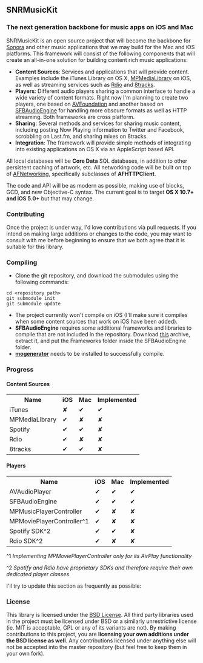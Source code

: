 ## SNRMusicKit
### The next generation backbone for music apps on iOS and Mac

SNRMusicKit is an open source project that will become the backbone for [Sonora](http://getsonora.com) and other music applications that we may build for the Mac and iOS platforms. This framework will consist of the following components that will create an all-in-one solution for building content rich music applications:

* **Content Sources**: Services and applications that will provide content. Examples include the iTunes Library on OS X, [MPMediaLibrary](http://developer.apple.com/library/ios/#documentation/mediaplayer/reference/MediaPlayer_Framework/_index.html#//apple_ref/doc/uid/TP40006952) on iOS, as well as streaming services such as [Rdio](http://www.rdio.com) and [8tracks](http://8tracks.com).
* **Players**: Different audio players sharing a common interface to handle a wide variety of content formats. Right now I'm planning to create two players, one based on [AVFoundation](http://developer.apple.com/library/ios/#documentation/AVFoundation/Reference/AVFoundationFramework/_index.html) and another based on [SFBAudioEngine](https://github.com/sbooth/SFBAudioEngine) for handling more obscure formats as well as HTTP streaming. Both frameworks are cross platform.
* **Sharing**: Several methods and services for sharing music content, including posting Now Playing information to Twitter and Facebook, scrobbling on Last.fm, and sharing mixes on 8tracks.
* **Integration**: The framework will provide simple methods of integrating into existing applications on OS X via an AppleScript based API.

All local databases will be **Core Data** SQL databases, in addition to other persistent caching of artwork, etc. All networking code will be built on top of [AFNetworking](https://github.com/AFNetworking/AFNetworking), specifically subclasses of **AFHTTPClient**.

The code and API will be as modern as possible, making use of blocks, GCD, and new Objective-C syntax.  The current goal is to target **OS X 10.7+ and iOS 5.0+** but that may change.

### Contributing

Once the project is under way, I'd love contributions via pull requests. If you intend on making large additions or changes to the code, you may want to consult with me before beginning to ensure that we both agree that it is suitable for this library. 

### Compiling

* Clone the git repository, and download the submodules using the following commands:

```
cd <repository path>
git submodule init
git submodule update
```
* The project currently won't compile on iOS (I'll make sure it compiles when some content sources that work on iOS have been added).
* **SFBAudioEngine** requires some additional frameworks and libraries to compile that are not included in the repository. Download [this](https://github.com/downloads/sbooth/SFBAudioEngine/Frameworks.tar.bz2) archive, extract it, and put the Frameworks folder inside the SFBAudioEngine folder.
* **[mogenerator](https://github.com/rentzsch/mogenerator)** needs to be installed to successfully compile.

### Progress

#### Content Sources

<table>
  <tr>
    <th>Name</th><th>iOS</th><th>Mac</th><th>Implemented</th>
  </tr>
  <tr>
    <td>iTunes</td><td>✘</td><td>✔</td><td>✔</td>
  </tr>
  <tr>
    <td>MPMediaLibrary</td><td>✔</td><td>✘</td><td>✘</td>
  </tr>
  <tr>
    <td>Spotify</td><td>✔</td><td>✔</td><td>✘</td>
  </tr>
  <tr>
    <td>Rdio</td><td>✔</td><td>✘</td><td>✘</td>
  </tr>
  <tr>
    <td>8tracks</td><td>✔</td><td>✔</td><td>✘</td>
  </tr>
</table>

#### Players

<table>
  <tr>
    <th>Name</th><th>iOS</th><th>Mac</th><th>Implemented</th>
  </tr>
  <tr>
    <td>AVAudioPlayer</td><td>✔</td><td>✔</td><td>✔</td>
  </tr>
  <tr>
    <td>SFBAudioEngine</td><td>✔</td><td>✔</td><td>✔</td>
  </tr>
  <tr>
    <td>MPMusicPlayerController</td><td>✔</td><td>✘</td><td>✘</td>
  </tr>
  <tr>
    <td>MPMoviePlayerController^1</td><td>✔</td><td>✘</td><td>✘</td>
  </tr>
  <tr>
    <td>Spotify SDK^2</td><td>✔</td><td>✔</td><td>✘</td>
  </tr>
  <tr>
    <td>Rdio SDK^2</td><td>✔</td><td>✘</td><td>✘</td>
  </tr>
</table>

^1 *Implementing MPMoviePlayerController only for its AirPlay functionality*

^2 *Spotify and Rdio have proprietary SDKs and therefore require their own dedicated player classes*

I'll try to update this section as frequently as possible:

### License

This library is licensed under the [BSD License](http://opensource.org/licenses/bsd-license.php). All third party libraries used in the project must be licensed under BSD or a similarly unrestrictive license (ie. MIT is acceptable, GPL or any of its variants are not). By making contributions to this project, you are **licensing your own additions under the BSD license as well**. Any contributions licensed under anything else will not be accepted into the master repository (but feel free to keep them in your own fork).